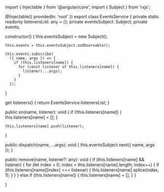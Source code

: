 import { Injectable } from '@angular/core';
import { Subject } from 'rxjs';

@Injectable({
  providedIn: 'root'
})
export class EventsService {
  private static readonly listenersList: any = {};
  private eventsSubject: Subject<any>;
  private events;

  constructor() {
    this.eventsSubject = new Subject();

    this.events = this.eventsSubject.asObservable();

    this.events.subscribe(
      ({ name, args }) => {
        if (this.listeners[name]) {
          for (const listener of this.listeners[name]) {
            listener(...args);
          }
        }
      });
  }

  get listeners() {
    return EventsService.listenersList;
  }

  public on(name, listener): void {
    if (!this.listeners[name]) {
      this.listeners[name] = [];
    }

    this.listeners[name].push(listener);
  }

  public dispatch(name, ...args): void {
    this.eventsSubject.next({
      name,
      args
    });
  }

  public remove(name, listener?: any): void {
    if (this.listeners[name] && listener) {
      for (let index = 0; index < this.listeners[name].length; index++) {
        if (this.listeners[name][index] === listener) {
          this.listeners[name].splice(index, 1);
        }
      }
    } else if (this.listeners[name]) {
      this.listeners[name] = [];
    }
  }

}
